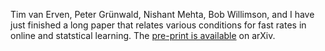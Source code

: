 Tim van Erven, Peter Grünwald, Nishant Mehta, Bob Willimson, and I have just finished a long paper that relates various conditions for fast rates in online and statstical learning. The [pre-print is available](http://arxiv.org/abs/1507.02592) on arXiv.
